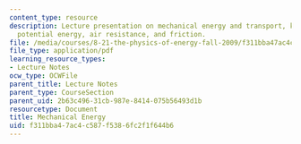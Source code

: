 ```yaml
---
content_type: resource
description: Lecture presentation on mechanical energy and transport, kinetic energy,
  potential energy, air resistance, and friction.
file: /media/courses/8-21-the-physics-of-energy-fall-2009/f311bba47ac4c587f5386fc2f1f644b6_MIT8_21s09_lec03.pdf
file_type: application/pdf
learning_resource_types:
- Lecture Notes
ocw_type: OCWFile
parent_title: Lecture Notes
parent_type: CourseSection
parent_uid: 2b63c496-31cb-987e-8414-075b56493d1b
resourcetype: Document
title: Mechanical Energy
uid: f311bba4-7ac4-c587-f538-6fc2f1f644b6
---
```

